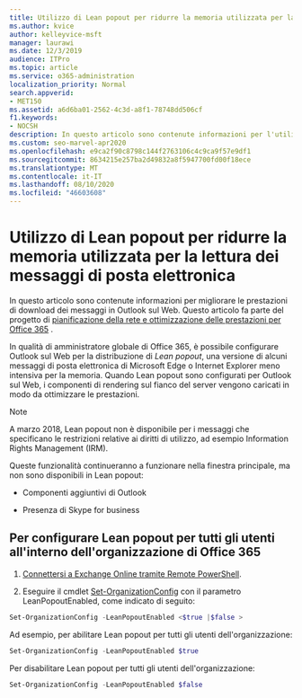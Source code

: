```yaml
---
title: Utilizzo di Lean popout per ridurre la memoria utilizzata per la lettura dei messaggi di posta elettronica
ms.author: kvice
author: kelleyvice-msft
manager: laurawi
ms.date: 12/3/2019
audience: ITPro
ms.topic: article
ms.service: o365-administration
localization_priority: Normal
search.appverid:
- MET150
ms.assetid: a6d6ba01-2562-4c3d-a8f1-78748dd506cf
f1.keywords:
- NOCSH
description: In questo articolo sono contenute informazioni per l'utilizzo di Lean popout per migliorare le prestazioni di download dei messaggi in Outlook sul Web.
ms.custom: seo-marvel-apr2020
ms.openlocfilehash: e9ca2f90c8798c144f2763106c4c9ca9f57e9df1
ms.sourcegitcommit: 8634215e257ba2d49832a8f5947700fd00f18ece
ms.translationtype: MT
ms.contentlocale: it-IT
ms.lasthandoff: 08/10/2020
ms.locfileid: "46603608"
---
```

# <a name="use-lean-popouts-to-reduce-memory-used-when-reading-mail-messages"></a>Utilizzo di Lean popout per ridurre la memoria utilizzata per la lettura dei messaggi di posta elettronica

In questo articolo sono contenute informazioni per migliorare le prestazioni di download dei messaggi in Outlook sul Web. Questo articolo fa parte del progetto di [pianificazione della rete e ottimizzazione delle prestazioni per Office 365](https://aka.ms/tune) .
  
In qualità di amministratore globale di Office 365, è possibile configurare Outlook sul Web per la distribuzione di _Lean popout_, una versione di alcuni messaggi di posta elettronica di Microsoft Edge o Internet Explorer meno intensiva per la memoria. Quando Lean popout sono configurati per Outlook sul Web, i componenti di rendering sul fianco del server vengono caricati in modo da ottimizzare le prestazioni.
  
> [!NOTE]
> A marzo 2018, Lean popout non è disponibile per i messaggi che specificano le restrizioni relative ai diritti di utilizzo, ad esempio Information Rights Management (IRM).
  
Queste funzionalità continueranno a funzionare nella finestra principale, ma non sono disponibili in Lean popout:
  
- Componenti aggiuntivi di Outlook
  
- Presenza di Skype for business
  
## <a name="to-configure-lean-popouts-for-all-users-within-your-office-365-organization"></a>Per configurare Lean popout per tutti gli utenti all'interno dell'organizzazione di Office 365
  
1. [Connettersi a Exchange Online tramite Remote PowerShell](https://technet.microsoft.com/library/jj984289%28v=exchg.150%29.aspx ).
  
2. Eseguire il cmdlet [Set-OrganizationConfig](https://technet.microsoft.com/library/aa997443%28v=exchg.160%29.aspx) con il parametro LeanPopoutEnabled, come indicato di seguito:

  ```powershell
  Set-OrganizationConfig -LeanPopoutEnabled <$true |$false >
  ```

  Ad esempio, per abilitare Lean popout per tutti gli utenti dell'organizzazione:
  
  ```powershell
  Set-OrganizationConfig -LeanPopoutEnabled $true
  ```

  Per disabilitare Lean popout per tutti gli utenti dell'organizzazione:

  ```powershell
  Set-OrganizationConfig -LeanPopoutEnabled $false
  ```
